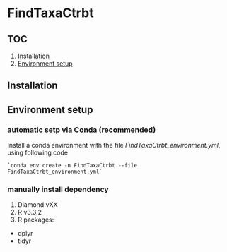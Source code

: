 FindTaxaCtrbt
=============

TOC
---

1.  [Installation](#installation)
2.  [Environment setup](#environment_setup)

Installation
------------

Environment setup
-----------------

### automatic setp via Conda (recommended)

Install a conda environment with the file
*FindTaxaCtrbt\_environment.yml*, using following code

    `conda env create -n FindTaxaCtrbt --file FindTaxaCtrbt_environment.yml`

### manually install dependency

1.  Diamond vXX
2.  R v3.3.2
3.  R packages:

-   dplyr
-   tidyr
